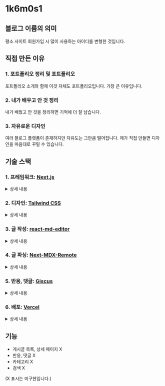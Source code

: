 # 1k6m0s1

## 블로그 이름의 의미

평소 사이트 회원가입 시 많이 사용하는 아이디를 변형한 것입니다.

## 직접 만든 이유

### 1. 포트폴리오 정리 및 포트폴리오

포트폴리오 소개와 함께 이것 자체도 포트폴리오입니다. 가장 큰 이유입니다.

### 2. 내가 배우고 안 것 정리

내가 배웠고 안 것을 정리하면 기억에 더 잘 남습니다.

### 3. 자유로운 디자인

여러 블로그 플랫폼이 존재하지만 자유도는 그만큼 떨어집니다. 제가 직접 만들면 디자인을 마음대로 꾸밀 수 있습니다.

## 기술 스택

### 1. 프레임워크: [Next.js](https://nextjs.org/)

<details>
<summary>상세 내용</summary>
Next.js는 계속해서 상승세를 보이는 풀스택 프레임워크입니다. React와동일한 문법, 파일 기반의 라우팅으로 빠르고 쉬운 개발이 가능합니다. 또한, SSR이기 때문에 SEO가 용이하고 성능이 좋습니다. 해당
프레임워크에 익숙해지기 위해 Next.js를 선택하였습니다.
</details>

### 2. 디자인: [Tailwind CSS](https://tailwindcss.com/)
<details>
<summary>상세 내용</summary>
채울 예정
</details>

### 3. 글 작성: [react-md-editor](https://github.com/uiwjs/react-md-editor)
<details>
<summary>상세 내용</summary>
채울 예정
</details>

### 4. 글 파싱: [Next-MDX-Remote](https://github.com/hashicorp/next-mdx-remote#react-server-components-rsc--nextjs-app-directory-support)
<details>
<summary>상세 내용</summary>
채울 예정
</details>

### 5. 반응, 댓글: [Giscus](https://giscus.app/)
<details>
<summary>상세 내용</summary>
채울 예정
</details>

### 6. 배포: [Vercel](https://vercel.com/)
<details>
<summary>상세 내용</summary>
채울 예정
</details>

## 기능

- 게시글 목록, 상세 페이지 X
- 반응, 댓글 X
- 카테고리 X
- 검색 X

(X 표시는 미구현입니다.)